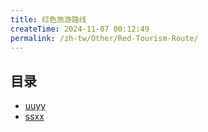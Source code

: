 ```yaml
---
title: 红色旅游路线
createTime: 2024-11-07 00:12:49
permalink: /zh-tw/Other/Red-Tourism-Route/
---
```


## 目录
- [uuyy](./1.uuyy.md)
- [ssxx](./2.ssxx.md)
